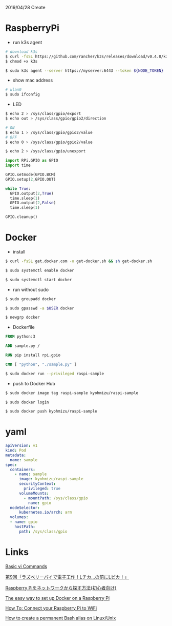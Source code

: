 2019/04/28 Create

# RaspberryPi

- run k3s agent

```bash
# download k3s
$ curl -fsSL https://github.com/rancher/k3s/releases/download/v0.4.0/k3s-armhf -o k3s
$ chmod +x k3s

$ sudo k3s agent --server https://myserver:6443 --token ${NODE_TOKEN}
```

- show mac address

```bash
# wlan0
$ sudo ifconfig
```

- LED

```bash
$ echo 2 > /sys/class/gpio/export
$ echo out > /sys/class/gpio/gpio2/direction

# ON
$ echo 1 > /sys/class/gpio/gpio2/value
# OFF
$ echo 0 > /sys/class/gpio/gpio2/value

$ echo 2 > /sys/class/gpio/unexport
```

```py:sample.py
import RPi.GPIO as GPIO
import time

GPIO.setmode(GPIO.BCM) 
GPIO.setup(2,GPIO.OUT)

while True:
  GPIO.output(2,True)   
  time.sleep(1)
  GPIO.output(2,False)   
  time.sleep(1)

GPIO.cleanup()
```

# Docker

- install

```bash
$ curl -fsSL get.docker.com -o get-docker.sh && sh get-docker.sh

$ sudo systemctl enable docker

$ sudo systemctl start docker
```

- run without sudo

```bash
$ sudo groupadd docker

$ sudo gpasswd -a $USER docker

$ newgrp docker
```

- Dockerfile

```Dockerfile
FROM python:3

ADD sample.py /

RUN pip install rpi.gpio

CMD [ "python", "./sample.py" ]
```

```bash
$ sudo docker run --privileged raspi-sample
```

- push to Docker Hub

```bash
$ sudo docker image tag raspi-sample kyohmizu/raspi-sample

$ sudo docker login

$ sudo docker push kyohmizu/raspi-sample
```

# yaml

```yaml
apiVersion: v1
kind: Pod
metadata:
  name: sample
spec:
  containers:
    - name: sample
      image: kyohmizu/raspi-sample
      securityContext:
        privileged: true
      volumeMounts:
        - mountPath: /sys/class/gpio
          name: gpio
  nodeSelector:
      kubernetes.io/arch: arm
  volumes:
  - name: gpio
    hostPath:
      path: /sys/class/gpio
```

# Links

[Basic vi Commands](https://docs.oracle.com/cd/E19683-01/806-7612/6jgfmsvqf/index.html)

[第9回「ラズベリーパイで電子工作！Lチカ…の前にLピカ！」](https://deviceplus.jp/hobby/raspberrypi_entry_009/)

[Raspberry Piをネットワークから探す方法(初心者向け)](https://camp.isaax.io/ja/tips-ja/raspberry-pi/search_your_raspberrypi)

[The easy way to set up Docker on a Raspberry Pi](https://medium.freecodecamp.org/the-easy-way-to-set-up-docker-on-a-raspberry-pi-7d24ced073ef)

[How To: Connect your Raspberry Pi to WiFi](https://raspberrypihq.com/how-to-connect-your-raspberry-pi-to-wifi/)

[How to create a permanent Bash alias on Linux/Unix](https://www.cyberciti.biz/faq/create-permanent-bash-alias-linux-unix/)